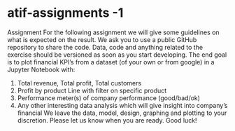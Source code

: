 # atif-assignments -1 
Assignment
For the following assignment we will give some guidelines on what is expected on the result. We ask you to use a public GitHub repository to share the code. Data, code and anything related to the exercise should be versioned as soon as you start developing.
The end goal is to plot financial KPI’s from a dataset (of your own or from google) in a Jupyter Notebook with:
1. Total revenue, Total profit, Total customers
2. Profit by product Line with filter on specific product
3. Performance meter(s) of company performance (good/bad/ok)
4. Any other interesting data analysis which will give insight into company’s financial
We leave the data, model, design, graphing and plotting to your discretion.
Please let us know when you are ready. Good luck!

